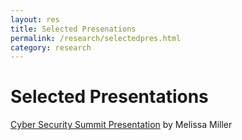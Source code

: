 ```yaml
---
layout: res
title: Selected Presenations
permalink: /research/selectedpres.html
category: research
---
```


<h1>Selected Presentations</h1>
<a href="{{ site.github.url }}storage/Cyber Security Summit Slides.pptx">Cyber Security Summit Presentation</a>
by Melissa Miller